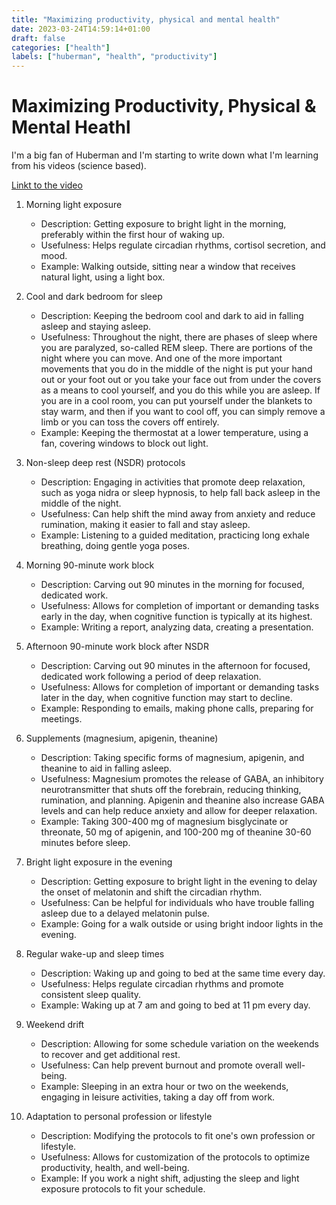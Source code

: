 ```yaml
---
title: "Maximizing productivity, physical and mental health"
date: 2023-03-24T14:59:14+01:00
draft: false
categories: ["health"]
labels: ["huberman", "health", "productivity"]
---
```


<!-- Title: Maximizing productivity, physical and mental health -->
<!-- Date: 2023-03-11 -->
<!-- Modified: 2023-03-11 -->
<!-- Category: Life -->
<!-- Tags: life, productivity, health -->
<!-- Slug: maximizing_productiviy_physical_and_mental_health -->
<!-- Authors: Maximiliano Greco -->

# Maximizing Productivity, Physical & Mental Heathl

I'm a big fan of Huberman and I'm starting to write down what I'm learning from
his videos (science based).

[Linkt to the video](https://www.youtube.com/watch?v=aXvDEmo6uS4)


1. Morning light exposure

    - Description: Getting exposure to bright light in the morning, preferably
      within the first hour of waking up.
    - Usefulness: Helps regulate circadian rhythms, cortisol secretion, and
      mood.
    - Example: Walking outside, sitting near a window that receives natural light, using a light box.

2. Cool and dark bedroom for sleep

    - Description: Keeping the bedroom cool and dark to aid in falling asleep and staying asleep.
    - Usefulness: Throughout the night, there are phases of sleep where you are paralyzed, so-called REM sleep. There are portions of the night where you can move. And one of the more important movements that you do in the middle of the night is put your hand out or your foot out or you take your face out from under the covers as a means to cool yourself, and you do this while you are asleep. If you are in a cool room, you can put yourself under the blankets to stay warm, and then if you want to cool off, you can simply remove a limb or you can toss the covers off entirely.
    - Example: Keeping the thermostat at a lower temperature, using a fan, covering windows to block out light.

3. Non-sleep deep rest (NSDR) protocols

    - Description: Engaging in activities that promote deep relaxation, such as yoga nidra or sleep hypnosis, to help fall back asleep in the middle of the night.
    - Usefulness: Can help shift the mind away from anxiety and reduce rumination, making it easier to fall and stay asleep.
    - Example: Listening to a guided meditation, practicing long exhale breathing, doing gentle yoga poses.

4. Morning 90-minute work block

    - Description: Carving out 90 minutes in the morning for focused, dedicated work.
    - Usefulness: Allows for completion of important or demanding tasks early in the day, when cognitive function is typically at its highest.
    - Example: Writing a report, analyzing data, creating a presentation.

5. Afternoon 90-minute work block after NSDR

    - Description: Carving out 90 minutes in the afternoon for focused, dedicated work following a period of deep relaxation.
    - Usefulness: Allows for completion of important or demanding tasks later in the day, when cognitive function may start to decline.
    - Example: Responding to emails, making phone calls, preparing for meetings.

6. Supplements (magnesium, apigenin, theanine)

    - Description: Taking specific forms of magnesium, apigenin, and theanine to aid in falling asleep.
    - Usefulness: Magnesium promotes the release of GABA, an inhibitory neurotransmitter that shuts off the forebrain, reducing thinking, rumination, and planning. Apigenin and theanine also increase GABA levels and can help reduce anxiety and allow for deeper relaxation.
    - Example: Taking 300-400 mg of magnesium bisglycinate or threonate, 50 mg of apigenin, and 100-200 mg of theanine 30-60 minutes before sleep.

7. Bright light exposure in the evening

    - Description: Getting exposure to bright light in the evening to delay the onset of melatonin and shift the circadian rhythm.
    - Usefulness: Can be helpful for individuals who have trouble falling asleep due to a delayed melatonin pulse.
    - Example: Going for a walk outside or using bright indoor lights in the evening.

8. Regular wake-up and sleep times

    - Description: Waking up and going to bed at the same time every day.
    - Usefulness: Helps regulate circadian rhythms and promote consistent sleep quality.
    - Example: Waking up at 7 am and going to bed at 11 pm every day.

9. Weekend drift

    - Description: Allowing for some schedule variation on the weekends to recover and get additional rest.
    - Usefulness: Can help prevent burnout and promote overall well-being.
    - Example: Sleeping in an extra hour or two on the weekends, engaging in leisure activities, taking a day off from work.

10. Adaptation to personal profession or lifestyle

    - Description: Modifying the protocols to fit one's own profession or lifestyle.
    - Usefulness: Allows for customization of the protocols to optimize productivity, health, and well-being.
    - Example: If you work a night shift, adjusting the sleep and light exposure protocols to fit your schedule.
